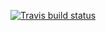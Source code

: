 <!-- badges: start -->
  [![Travis build status](https://travis-ci.org/hugoliao330/stat302util.svg?branch=master)](https://travis-ci.org/hugoliao330/stat302util)
  <!-- badges: end -->
